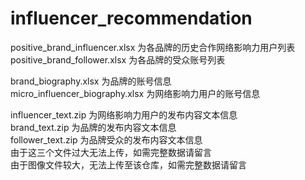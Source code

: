 # influencer_recommendation
positive_brand_influencer.xlsx 为各品牌的历史合作网络影响力用户列表  
positive_brand_follower.xlsx 为各品牌的受众账号列表  
  
brand_biography.xlsx 为品牌的账号信息  
micro_influencer_biography.xlsx 为网络影响力用户的账号信息  
  

influencer_text.zip 为网络影响力用户的发布内容文本信息  
brand_text.zip 为品牌的发布内容文本信息   
follower_text.zip 为品牌受众的发布内容文本信息  
由于这三个文件过大无法上传，如需完整数据请留言  
由于图像文件较大，无法上传至该仓库，如需完整数据请留言  

